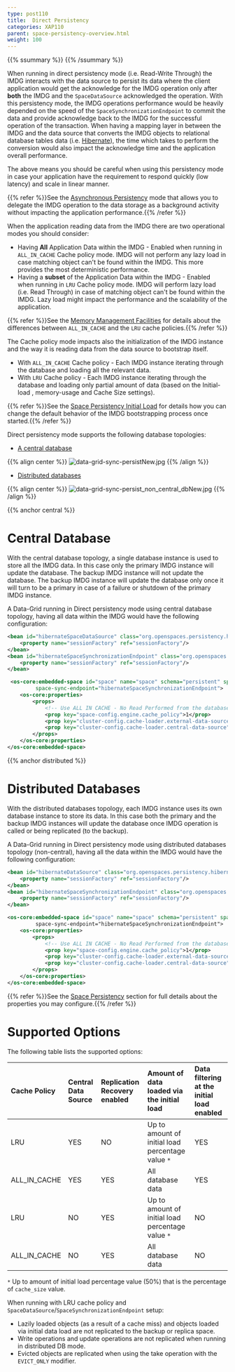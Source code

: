 ```yaml
---
type: post110
title:  Direct Persistency
categories: XAP110
parent: space-persistency-overview.html
weight: 100
---
```



{{% ssummary %}} {{% /ssummary %}}



When running in direct persistency mode (i.e. Read-Write Through) the IMDG interacts with the data source to persist its data where the client application would get the acknowledge for the IMDG operation only after **both** the IMDG and the `SpaceDataSource` acknowledged the operation. With this persistency mode, the IMDG operations performance would be heavily depended on the speed of the `SpaceSynchronizationEndpoint` to commit the data and provide acknowledge back to the IMDG for the successful operation of the transaction. When having a mapping layer in between the IMDG and the data source that converts the IMDG objects to relational database tables data (i.e. [Hibernate](http://www.hibernate.org)), the time which takes to perform the conversion would also impact the acknowledge time and the application overall performance.

The above means you should be careful when using this persistency mode in case your application have the requirement to respond quickly (low latency) and scale in linear manner.

{{% refer %}}See the [Asynchronous Persistency](./asynchronous-persistency-with-the-mirror.html) mode that allows you to delegate the IMDG operation to the data storage as a background activity without impacting the application performance.{{% /refer %}}

When the application reading data from the IMDG there are two operational modes you should consider:

- Having **All** Application Data within the IMDG - Enabled when running in `ALL_IN_CACHE` Cache policy mode. IMDG will not perform any lazy load in case matching object can't be found within the IMDG. This more provides the most deterministic performance.
- Having a **subset** of the Application Data within the IMDG - Enabled when running in `LRU` Cache policy mode. IMDG will perform lazy load (i.e. Read Through) in case of matching object can't be found within the IMDG. Lazy load might impact the performance and the scalability of the application.

{{% refer %}}See the [Memory Management Facilities]({{%currentadmurl%}}/memory-management-facilities.html) for details about the differences between `ALL_IN_CACHE` and the `LRU` cache policies.{{% /refer %}}

The Cache policy mode impacts also the initialization of the IMDG instance and the way it is reading data from the data source to bootstrap itself.

- With `ALL_IN_CACHE` Cache policy - Each IMDG instance iterating through the database and loading all the relevant data.
- With `LRU` Cache policy - Each IMDG instance iterating through the database and loading only partial amount of data (based on the Initial-load , memory-usage and Cache Size settings).

{{% refer %}}See the [Space Persistency Initial Load](./space-persistency-initial-load.html) for details how you can change the default behavior of the IMDG bootstrapping process once started.{{% /refer %}}

Direct persistency mode supports the following database topologies:

- [A central database](#central)

{{% align center %}}
![data-grid-sync-persistNew.jpg](/attachment_files/data-grid-sync-persistNew.jpg)
{{% /align %}}

- [Distributed databases](#distributed)

{{% align center %}}
![data-grid-sync-persist_non_central_dbNew.jpg](/attachment_files/data-grid-sync-persist_non_central_dbNew.jpg)
{{% /align %}}

{{% anchor central %}}

# Central Database

With the central database topology, a single database instance is used to store all the IMDG data. In this case only the primary IMDG instance will update the database. The backup IMDG instance will not update the database. The backup IMDG instance will update the database only once it will turn to be a primary in case of a failure or shutdown of the primary IMDG instance.

A Data-Grid running in Direct persistency mode using central database topology, having all data within the IMDG would have the following configuration:


```xml
<bean id="hibernateSpaceDataSource" class="org.openspaces.persistency.hibernate.DefaultHibernateSpaceDataSource">
    <property name="sessionFactory" ref="sessionFactory"/>
</bean>
<bean id="hibernateSpaceSynchronizationEndpoint" class="org.openspaces.persistency.hibernate.DefaultHibernateSpaceSynchronizationEndpoint">
    <property name="sessionFactory" ref="sessionFactory"/>
</bean>

 <os-core:embedded-space id="space" name="space" schema="persistent" space-data-source="hibernateSpaceDataSource"
         space-sync-endpoint="hibernateSpaceSynchronizationEndpoint">
    <os-core:properties>
        <props>
            <!-- Use ALL IN CACHE - No Read Performed from the database in lazy manner-->
            <prop key="space-config.engine.cache_policy">1</prop>
            <prop key="cluster-config.cache-loader.external-data-source">true</prop>
            <prop key="cluster-config.cache-loader.central-data-source">true</prop>
        </props>
    </os-core:properties>
</os-core:embedded-space>
```

{{% anchor distributed %}}

# Distributed Databases

With the distributed databases topology, each IMDG instance uses its own database instance to store its data. In this case both the primary and the backup IMDG instances will update the database once IMDG operation is called or being replicated (to the backup).

A Data-Grid running in Direct persistency mode using distributed databases topology (non-central), having all the data within the IMDG would have the following configuration:


```xml
<bean id="hibernateDataSource" class="org.openspaces.persistency.hibernate.DefaultHibernateSpaceDataSource">
    <property name="sessionFactory" ref="sessionFactory"/>
</bean>
<bean id="hibernateSpaceSynchronizationEndpoint" class="org.openspaces.persistency.hibernate.DefaultHibernateSpaceSynchronizationEndpoint">
    <property name="sessionFactory" ref="sessionFactory"/>
</bean>

<os-core:embedded-space id="space" name="space" schema="persistent" space-data-source="hibernateSpaceDataSource">
         space-sync-endpoint="hibernateSpaceSynchronizationEndpoint">
    <os-core:properties>
        <props>
            <!-- Use ALL IN CACHE - No Read Performed from the database in lazy manner-->
            <prop key="space-config.engine.cache_policy">1</prop>
            <prop key="cluster-config.cache-loader.external-data-source">true</prop>
            <prop key="cluster-config.cache-loader.central-data-source">false</prop>
        </props>
    </os-core:properties>
</os-core:embedded-space>
```

{{% refer %}}See the [Space Persistency](./space-persistency.html) section for full details about the properties you may configure.{{% /refer %}}

# Supported Options

The following table lists the supported options:


|**Cache Policy**|**Central Data Source**|**Replication Recovery enabled**|**Amount of data loaded via the initial load**|**Data filtering at the initial load enabled**|
|:---------------|:----------------------|:-------------------------------|:---------------------------------------------|:-----------------------------------------------|
|LRU|YES|NO|Up to amount of initial load percentage value `*`|YES|
|ALL\_IN\_CACHE|YES|YES|All database data |YES|
|LRU|NO|YES|Up to amount of initial load percentage value `*`|NO|
|ALL\_IN\_CACHE|NO|YES|All database data |NO |

`*` Up to amount of initial load percentage value (50%) that is the percentage of `cache_size` value.

When running with LRU cache policy and `SpaceDataSource`/`SpaceSynchronizationEndpoint` setup:

- Lazily loaded objects (as a result of a cache miss) and objects loaded via initial data load are not replicated to the backup or replica space.
- Write operations and update operations are not replicated when running in distributed DB mode.
- Evicted objects are replicated when using the take operation with the `EVICT_ONLY` modifier.
